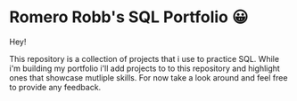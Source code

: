 # Romero Robb's SQL Portfolio 😀
Hey!

This repository is a collection of projects that i use to practice SQL. While i'm building my portfolio i'll add projects to to this repository and highlight ones that showcase mutliple skills. For now take a look around and feel free to provide any feedback.





